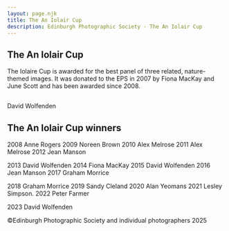 ```yaml
---
layout: page.njk
title: The An Iolair Cup
description: Edinburgh Photographic Society - The An Iolair Cup
---
```


## The An Iolair Cup

The Iolaire Cup is awarded for the best panel of three related, nature-themed images. It was donated to the EPS in 2007 by Fiona MacKay and June Scott and has been awarded since 2008.

![Love Island - nature-v2](data:image/gif;base64,R0lGODlhAQABAAAAACH5BAEKAAEALAAAAAABAAEAAAICTAEAOw== "Love Island – nature-v2")

David Wolfenden

## The An Iolair Cup winners

2008 Anne Rogers
2009 Noreen Brown
2010 Alex Melrose
2011 Alex Melrose
2012 Jean Manson

2013 David Wolfenden
2014 Fiona MacKay
2015 David Wolfenden
2016 Jean Manson
2017 Graham Morrice

2018 Graham Morrice
2019 Sandy Cleland
2020 Alan Yeomans
2021 Lesley Simpson.
2022 Peter Farmer

2023 David Wolfenden

<p class="text-sm mt-12">©Edinburgh Photographic Society and individual photographers 2025</p>